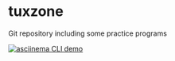 # tuxzone
Git repository including some practice programs

[![asciinema CLI
demo](practice/html_exe/tmp.svg)](https://raw.githack.com/tuxzone/tuxzone/master/practice/html_exe/install.html)

